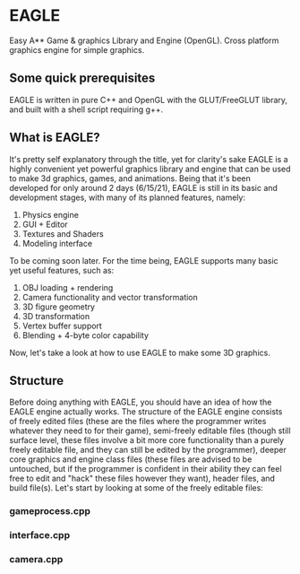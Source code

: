 # EAGLE
Easy A** Game & graphics Library and Engine (OpenGL). Cross platform graphics engine for simple graphics.
## Some quick prerequisites
EAGLE is written in pure C++ and OpenGL with the GLUT/FreeGLUT library, and built with a shell script requiring g++. 
## What is EAGLE?
It's pretty self explanatory through the title, yet for clarity's sake EAGLE is a highly convenient yet powerful graphics library and engine that can be used to make 3d graphics, games, and animations. Being that it's been developed for only around 2 days (6/15/21), EAGLE is still in its basic and development stages, with many of its planned features, namely:

1) Physics engine
2) GUI + Editor
3) Textures and Shaders
4) Modeling interface

To be coming soon later. For the time being, EAGLE supports many basic yet useful features, such as:

1) OBJ loading + rendering
2) Camera functionality and vector transformation
3) 3D figure geometry
4) 3D transformation
5) Vertex buffer support
6) Blending + 4-byte color capability

Now, let's take a look at how to use EAGLE to make some 3D graphics.

## Structure 
Before doing anything with EAGLE, you should have an idea of how the EAGLE engine actually works. The structure of the EAGLE engine consists of freely edited files (these are the files where the programmer writes whatever they need to for their game), semi-freely editable files (though still surface level, these files involve a bit more core functionality than a purely freely editable file, and they can still be edited by the programmer), deeper core graphics and engine class files (these files are advised to be untouched, but if the programmer is confident in their ability they can feel free to edit and "hack" these files however they want), header files, and build file(s). Let's start by looking at some of the freely editable files:
### gameprocess.cpp

### interface.cpp

### camera.cpp

